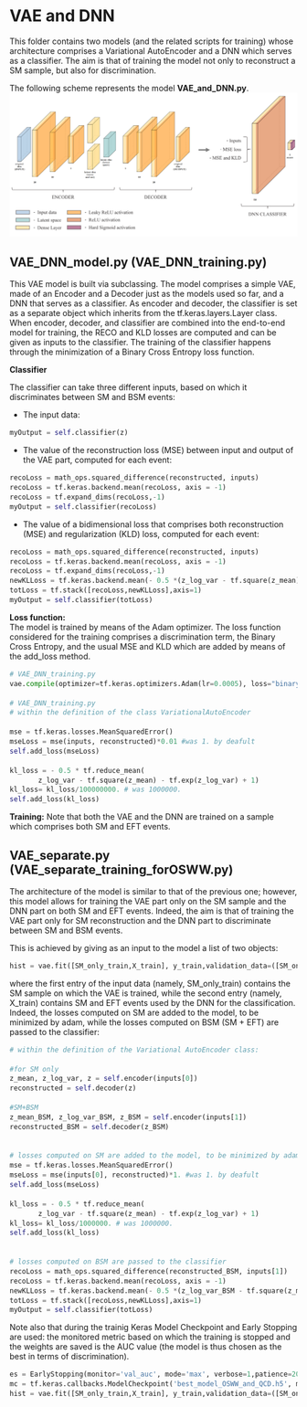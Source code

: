 # VAE and DNN
This folder contains two models (and the related scripts for training) whose architecture comprises a Variational AutoEncoder and a DNN which serves as a classifier. The aim is that of training the model not only to reconstruct a SM sample, but also for discrimination.


The following scheme represents the model **VAE_and_DNN.py**.
![Alt Text](https://github.com/GiuliaLavizzari/ML4Anomalies/blob/newdocu/VAE_and_DNN/VAE_semisupervised_model.png)

## VAE_DNN_model.py (VAE_DNN_training.py)
This VAE model is built via subclassing. The model comprises a simple VAE, made of an Encoder and a Decoder just as the models used so far, and a DNN that serves as a classifier. As encoder and decoder, the classifier is set as a separate object which inherits from the tf.keras.layers.Layer class. When encoder, decoder, and classifier are combined into the end-to-end model for training, the RECO and KLD losses are computed and can be given as inputs to the classifier. The training of the classifier happens through the minimization of a Binary Cross Entropy loss function.


**Classifier**

The classifier can take three different inputs, based on which it discriminates between SM and BSM events:
- The input data:
```python
myOutput = self.classifier(z)
```
- The value of the reconstruction loss (MSE) between input and output of the VAE part, computed for each event:
```python
recoLoss = math_ops.squared_difference(reconstructed, inputs)
recoLoss = tf.keras.backend.mean(recoLoss, axis = -1) 
recoLoss = tf.expand_dims(recoLoss,-1)
myOutput = self.classifier(recoLoss)
```
- The value of a bidimensional loss that comprises both reconstruction (MSE) and regularization (KLD) loss, computed for each event:
```python
recoLoss = math_ops.squared_difference(reconstructed, inputs)
recoLoss = tf.keras.backend.mean(recoLoss, axis = -1) 
recoLoss = tf.expand_dims(recoLoss,-1)
newKLLoss = tf.keras.backend.mean(- 0.5 *(z_log_var - tf.square(z_mean) - tf.exp(z_log_var) + 1), axis = -1)
totLoss = tf.stack([recoLoss,newKLLoss],axis=1)
myOutput = self.classifier(totLoss)
```


**Loss function:**  
The model is trained by means of the Adam optimizer. The loss function considered for the training comprises a discrimination term, the Binary Cross Entropy, and the usual MSE and KLD which are added by means of the add_loss method.
```python
# VAE_DNN_training.py
vae.compile(optimizer=tf.keras.optimizers.Adam(lr=0.0005), loss="binary_crossentropy",metrics = [tf.keras.metrics.BinaryAccuracy()])

# VAE_DNN_training.py 
# within the definition of the class VariationalAutoEncoder

mse = tf.keras.losses.MeanSquaredError()
mseLoss = mse(inputs, reconstructed)*0.01 #was 1. by deafult        
self.add_loss(mseLoss) 

kl_loss = - 0.5 * tf.reduce_mean(
       z_log_var - tf.square(z_mean) - tf.exp(z_log_var) + 1)
kl_loss= kl_loss/100000000. # was 1000000.
self.add_loss(kl_loss)  
```


**Training:**
Note that both the VAE and the DNN are trained on a sample which comprises both SM and EFT events.
 

## VAE_separate.py (VAE_separate_training_forOSWW.py)
The architecture of the model is similar to that of the previous one; however, this model allows for training the VAE part only on the SM sample and the DNN part on both SM and EFT events. Indeed, the aim is that of training the VAE part only for SM reconstruction and the DNN part to discriminate between SM and BSM events.

This is achieved by giving as an input to the model a list of two objects:
```python
hist = vae.fit([SM_only_train,X_train], y_train,validation_data=([SM_only_test,X_test],y_test), epochs=epochs, batch_size = batchsize, callbacks=[es,mc])
```
where the first entry of the input data (namely, SM_only_train) contains the SM sample on which the VAE is trained, while the second entry (namely, X_train) contains SM and EFT events used by the DNN for the classification. Indeed, the losses computed on SM are added to the model, to be minimized by adam, while the losses computed on BSM (SM + EFT) are passed to the classifier:

```python
# within the definition of the Variational AutoEncoder class:

#for SM only
z_mean, z_log_var, z = self.encoder(inputs[0])
reconstructed = self.decoder(z)   

#SM+BSM 
z_mean_BSM, z_log_var_BSM, z_BSM = self.encoder(inputs[1])
reconstructed_BSM = self.decoder(z_BSM)
        

# losses computed on SM are added to the model, to be minimized by adam        
mse = tf.keras.losses.MeanSquaredError()
mseLoss = mse(inputs[0], reconstructed)*1. #was 1. by deafult        
self.add_loss(mseLoss) 

kl_loss = - 0.5 * tf.reduce_mean(
       z_log_var - tf.square(z_mean) - tf.exp(z_log_var) + 1)
kl_loss= kl_loss/1000000. # was 1000000.
self.add_loss(kl_loss)  
        
        
# losses computed on BSM are passed to the classifier
recoLoss = math_ops.squared_difference(reconstructed_BSM, inputs[1])
recoLoss = tf.keras.backend.mean(recoLoss, axis = -1)       
newKLLoss = tf.keras.backend.mean(- 0.5 *(z_log_var_BSM - tf.square(z_mean_BSM) - tf.exp(z_log_var_BSM) + 1), axis = -1)
totLoss = tf.stack([recoLoss,newKLLoss],axis=1)
myOutput = self.classifier(totLoss)       
```


Note also that during the trainig Keras Model Checkpoint and Early Stopping are used: the monitored metric based on which the training is stopped and the weights are saved is the AUC value (the model is thus chosen as the best in terms of discrimination).
```python
es = EarlyStopping(monitor='val_auc', mode='max', verbose=1,patience=20)
mc = tf.keras.callbacks.ModelCheckpoint('best_model_OSWW_and_QCD.h5', monitor='val_auc', mode='max', verbose=1, save_best_only=True)
hist = vae.fit([SM_only_train,X_train], y_train,validation_data=([SM_only_test,X_test],y_test), epochs=epochs, batch_size = batchsize, callbacks=[es,mc]) 
```
